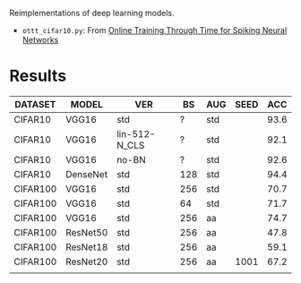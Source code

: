 Reimplementations of deep learning models.

* `ottt_cifar10.py`: From [Online Training Through Time for Spiking Neural Networks](https://arxiv.org/abs/2210.04195)

# Results

| DATASET  | MODEL    | VER           | BS  | AUG | SEED | ACC  |
|----------|----------|---------------|-----|-----|------|------|
| CIFAR10  | VGG16    | std           | ?   | std |      | 93.6 |
| CIFAR10  | VGG16    | lin-512-N_CLS | ?   | std |      | 92.1 |
| CIFAR10  | VGG16    | no-BN         | ?   | std |      | 92.6 |
| CIFAR10  | DenseNet | std           | 128 | std |      | 94.4 |
| CIFAR100 | VGG16    | std           | 256 | std |      | 70.7 |
| CIFAR100 | VGG16    | std           | 64  | std |      | 71.7 |
| CIFAR100 | VGG16    | std           | 256 | aa  |      | 74.7 |
| CIFAR100 | ResNet50 | std           | 256 | aa  |      | 47.8 |
| CIFAR100 | ResNet18 | std           | 256 | aa  |      | 59.1 |
| CIFAR100 | ResNet20 | std           | 256 | aa  | 1001 | 67.2 |
|          |          |               |     |     |      |      |
